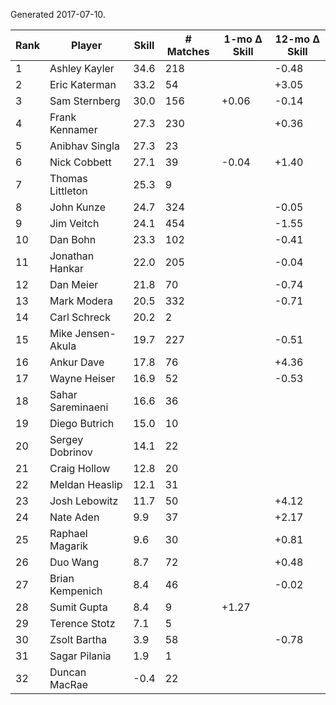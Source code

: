 Generated 2017-07-10.

| Rank | Player            | Skill | # Matches | 1-mo Δ Skill | 12-mo Δ Skill |
|------|-------------------|-------|-----------|--------------|---------------|
|    1 | Ashley Kayler     |  34.6 |       218 |              |         -0.48 |
|    2 | Eric Katerman     |  33.2 |        54 |              |         +3.05 |
|    3 | Sam Sternberg     |  30.0 |       156 |        +0.06 |         -0.14 |
|    4 | Frank Kennamer    |  27.3 |       230 |              |         +0.36 |
|    5 | Anibhav Singla    |  27.3 |        23 |              |               |
|    6 | Nick Cobbett      |  27.1 |        39 |        -0.04 |         +1.40 |
|    7 | Thomas Littleton  |  25.3 |         9 |              |               |
|    8 | John Kunze        |  24.7 |       324 |              |         -0.05 |
|    9 | Jim Veitch        |  24.1 |       454 |              |         -1.55 |
|   10 | Dan Bohn          |  23.3 |       102 |              |         -0.41 |
|   11 | Jonathan Hankar   |  22.0 |       205 |              |         -0.04 |
|   12 | Dan Meier         |  21.8 |        70 |              |         -0.74 |
|   13 | Mark Modera       |  20.5 |       332 |              |         -0.71 |
|   14 | Carl Schreck      |  20.2 |         2 |              |               |
|   15 | Mike Jensen-Akula |  19.7 |       227 |              |         -0.51 |
|   16 | Ankur Dave        |  17.8 |        76 |              |         +4.36 |
|   17 | Wayne Heiser      |  16.9 |        52 |              |         -0.53 |
|   18 | Sahar Sareminaeni |  16.6 |        36 |              |               |
|   19 | Diego Butrich     |  15.0 |        10 |              |               |
|   20 | Sergey Dobrinov   |  14.1 |        22 |              |               |
|   21 | Craig Hollow      |  12.8 |        20 |              |               |
|   22 | Meldan Heaslip    |  12.1 |        31 |              |               |
|   23 | Josh Lebowitz     |  11.7 |        50 |              |         +4.12 |
|   24 | Nate Aden         |   9.9 |        37 |              |         +2.17 |
|   25 | Raphael Magarik   |   9.6 |        30 |              |         +0.81 |
|   26 | Duo Wang          |   8.7 |        72 |              |         +0.48 |
|   27 | Brian Kempenich   |   8.4 |        46 |              |         -0.02 |
|   28 | Sumit Gupta       |   8.4 |         9 |        +1.27 |               |
|   29 | Terence Stotz     |   7.1 |         5 |              |               |
|   30 | Zsolt Bartha      |   3.9 |        58 |              |         -0.78 |
|   31 | Sagar Pilania     |   1.9 |         1 |              |               |
|   32 | Duncan MacRae     |  -0.4 |        22 |              |               |